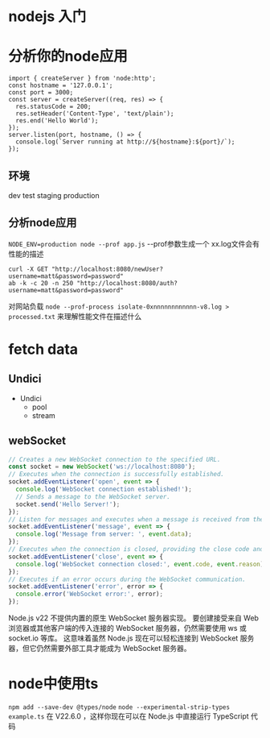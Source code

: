 # nodejs 入门
# 分析你的node应用
```
import { createServer } from 'node:http';
const hostname = '127.0.0.1';
const port = 3000;
const server = createServer((req, res) => {
  res.statusCode = 200;
  res.setHeader('Content-Type', 'text/plain');
  res.end('Hello World');
});
server.listen(port, hostname, () => {
  console.log(`Server running at http://${hostname}:${port}/`);
});
```
## 环境
dev test staging production
## 分析node应用
`NODE_ENV=production node --prof app.js`
--prof参数生成一个 xx.log文件会有性能的描述

```
curl -X GET "http://localhost:8080/newUser?username=matt&password=password"
ab -k -c 20 -n 250 "http://localhost:8080/auth?username=matt&password=password"
```
对网站负载
`node --prof-process isolate-0xnnnnnnnnnnnn-v8.log > processed.txt`
来理解性能文件在描述什么
# fetch data
## Undici
+ Undici
  + pool
  + stream
## webSocket
```js
// Creates a new WebSocket connection to the specified URL.
const socket = new WebSocket('ws://localhost:8080');
// Executes when the connection is successfully established.
socket.addEventListener('open', event => {
  console.log('WebSocket connection established!');
  // Sends a message to the WebSocket server.
  socket.send('Hello Server!');
});
// Listen for messages and executes when a message is received from the server.
socket.addEventListener('message', event => {
  console.log('Message from server: ', event.data);
});
// Executes when the connection is closed, providing the close code and reason.
socket.addEventListener('close', event => {
  console.log('WebSocket connection closed:', event.code, event.reason);
});
// Executes if an error occurs during the WebSocket communication.
socket.addEventListener('error', error => {
  console.error('WebSocket error:', error);
});
```
Node.js v22 不提供内置的原生 WebSocket 服务器实现。
要创建接受来自 Web 浏览器或其他客户端的传入连接的 WebSocket 服务器，仍然需要使用 ws 或 socket.io 等库。
这意味着虽然 Node.js 现在可以轻松连接到 WebSocket 服务器，但它仍然需要外部工具才能成为 WebSocket 服务器。

# node中使用ts
`npm add --save-dev @types/node`
`node --experimental-strip-types example.ts` 
在 V22.6.0 ，这样你现在可以在 Node.js 中直接运行 TypeScript 代码
